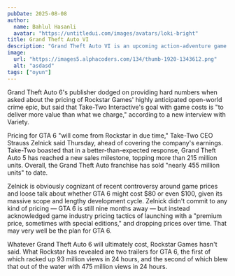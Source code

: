 ```yaml
---
pubDate: 2025-08-08
author:
  name: Bahlul Hasanli
  avatar: "https://untitledui.com/images/avatars/loki-bright"
title: Grand Theft Auto VI
description: "Grand Theft Auto VI is an upcoming action-adventure game developed and published by Rockstar Games. It is due to be the eighth main Grand Theft Auto game, following Grand Theft Auto V, and the sixteenth entry overall."
image:
  url: "https://images5.alphacoders.com/134/thumb-1920-1343612.png"
  alt: "asdasd"
tags: ["oyun"]
---
```


Grand Theft Auto 6's publisher dodged on providing hard numbers when asked about the pricing of Rockstar Games' highly anticipated open-world crime epic, but said that Take-Two Interactive's goal with game costs is "to deliver more value than what we charge," according to a new interview with Variety.

Pricing for GTA 6 "will come from Rockstar in due time," Take-Two CEO Strauss Zelnick said Thursday, ahead of covering the company's earnings. Take-Two boasted that in a better-than-expected response, Grand Theft Auto 5 has reached a new sales milestone, topping more than 215 million units. Overall, the Grand Theft Auto franchise has sold "nearly 455 million units" to date.

Zelnick is obviously cognizant of recent controversy around game prices and loose talk about whether GTA 6 might cost $80 or even $100, given its massive scope and lengthy development cycle. Zelnick didn't commit to any kind of pricing — GTA 6 is still nine months away — but instead acknowledged game industry pricing tactics of launching with a "premium price, sometimes with special editions," and dropping prices over time. That may very well be the plan for GTA 6.

Whatever Grand Theft Auto 6 will ultimately cost, Rockstar Games hasn't said. What Rockstar has revealed are two trailers for GTA 6, the first of which racked up 93 million views in 24 hours, and the second of which blew that out of the water with 475 million views in 24 hours.
